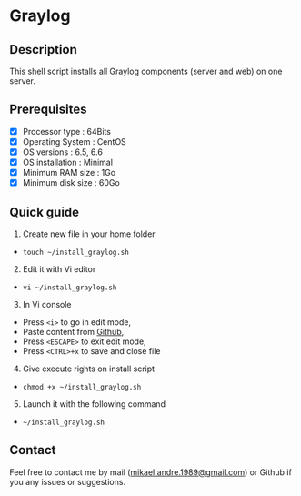# Graylog

## Description
This shell script installs all Graylog components (server and web) on one server.

## Prerequisites
- [x] Processor type : 64Bits
- [x] Operating System : CentOS
- [x] OS versions : 6.5, 6.6
- [x] OS installation : Minimal
- [x] Minimum RAM size : 1Go
- [x] Minimum disk size : 60Go

## Quick guide
1. Create new file in your home folder
  - `touch ~/install_graylog.sh`
2. Edit it with Vi editor
  - `vi ~/install_graylog.sh`
3. In Vi console
  * Press `<i>` to go in edit mode,
  * Paste content from [Github](https://github.com/mikael-andre/Graylog/blob/master/install_graylog.sh),
  * Press `<ESCAPE>` to exit edit mode,
  * Press `<CTRL>+x` to save and close file
4. Give execute rights on install script
  - `chmod +x ~/install_graylog.sh`
5. Launch it with the following command
  - `~/install_graylog.sh`

## Contact
Feel free to contact me by mail (mikael.andre.1989@gmail.com) or Github if you any issues or suggestions.
